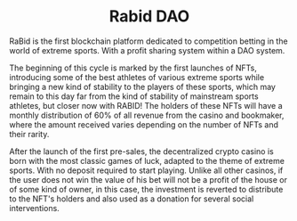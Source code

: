 <h1 align="center">Rabid DAO</h1>

RaBid is the first blockchain platform dedicated to competition betting in the world of extreme sports. With a profit sharing system within a DAO system.

The beginning of this cycle is marked by the first launches of NFTs, introducing some of the best athletes of various extreme sports while bringing a new kind of stability to the players of these sports, which may remain to this day far from the kind of stability of mainstream sports athletes, but closer now with RABID! The holders of these NFTs will have a monthly distribution of 60% of all revenue from the casino and bookmaker, where the amount received varies depending on the number of NFTs and their rarity.

After the launch of the first pre-sales, the decentralized crypto casino is born with the most classic games of luck, adapted to the theme of extreme sports. With no deposit required to start playing. Unlike all other casinos, if the user does not win the value of his bet will not be a profit of the house or of some kind of owner, in this case, the investment is reverted to distribute to the NFT's holders and also used as a donation for several social interventions.
